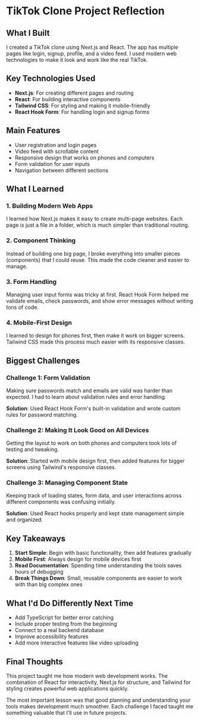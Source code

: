 # TikTok Clone Project Reflection

## What I Built

I created a TikTok clone using Next.js and React. The app has multiple pages like login, signup, profile, and a video feed. I used modern web technologies to make it look and work like the real TikTok.

## Key Technologies Used

- **Next.js**: For creating different pages and routing
- **React**: For building interactive components  
- **Tailwind CSS**: For styling and making it mobile-friendly
- **React Hook Form**: For handling login and signup forms

## Main Features

- User registration and login pages
- Video feed with scrollable content
- Responsive design that works on phones and computers
- Form validation for user inputs
- Navigation between different sections

## What I Learned

### 1. Building Modern Web Apps
I learned how Next.js makes it easy to create multi-page websites. Each page is just a file in a folder, which is much simpler than traditional routing.

### 2. Component Thinking
Instead of building one big page, I broke everything into smaller pieces (components) that I could reuse. This made the code cleaner and easier to manage.

### 3. Form Handling
Managing user input forms was tricky at first. React Hook Form helped me validate emails, check passwords, and show error messages without writing tons of code.

### 4. Mobile-First Design
I learned to design for phones first, then make it work on bigger screens. Tailwind CSS made this process much easier with its responsive classes.

## Biggest Challenges

### Challenge 1: Form Validation
Making sure passwords match and emails are valid was harder than expected. I had to learn about validation rules and error handling.

**Solution**: Used React Hook Form's built-in validation and wrote custom rules for password matching.

### Challenge 2: Making It Look Good on All Devices
Getting the layout to work on both phones and computers took lots of testing and tweaking.

**Solution**: Started with mobile design first, then added features for bigger screens using Tailwind's responsive classes.

### Challenge 3: Managing Component State
Keeping track of loading states, form data, and user interactions across different components was confusing initially.

**Solution**: Used React hooks properly and kept state management simple and organized.

## Key Takeaways

1. **Start Simple**: Begin with basic functionality, then add features gradually
2. **Mobile First**: Always design for mobile devices first
3. **Read Documentation**: Spending time understanding the tools saves hours of debugging
4. **Break Things Down**: Small, reusable components are easier to work with than big complex ones

## What I'd Do Differently Next Time

- Add TypeScript for better error catching
- Include proper testing from the beginning
- Connect to a real backend database
- Improve accessibility features
- Add more interactive features like video uploading

## Final Thoughts

This project taught me how modern web development works. The combination of React for interactivity, Next.js for structure, and Tailwind for styling creates powerful web applications quickly.

The most important lesson was that good planning and understanding your tools makes development much smoother. Each challenge I faced taught me something valuable that I'll use in future projects.